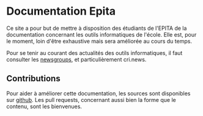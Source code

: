 # Documentation Epita

Ce site a pour but de mettre à disposition des étudiants de l'EPITA de la
documentation concernant les outils informatiques de l'école. Elle est, pour le
moment, loin d'être exhaustive mais sera améliorée au cours du temps.

Pour se tenir au courant des actualités des outils informatiques, il faut
consulter les [newsgroups](news.md), et particulièrement cri.news.

## Contributions

Pour aider à améliorer cette documentation, les sources sont disponibles sur
[github](https://github.com/cri-epita/epita-doc/). Les pull requests, concernant
aussi bien la forme que le contenu, sont les bienvenues.
